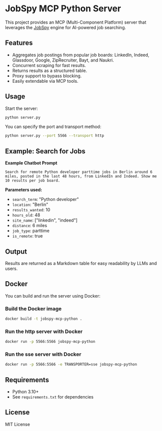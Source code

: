 # JobSpy MCP Python Server

This project provides an MCP (Multi-Component Platform) server that leverages the [JobSpy](https://github.com/speedyapply/JobSpy) engine for AI-powered job searching.

## Features

- Aggregates job postings from popular job boards: LinkedIn, Indeed, Glassdoor, Google, ZipRecruiter, Bayt, and Naukri.
- Concurrent scraping for fast results.
- Returns results as a structured table.
- Proxy support to bypass blocking.
- Easily extendable via MCP tools.

## Usage

Start the server:

```bash
python server.py
```

You can specify the port and transport method:

```bash
python server.py --port 5566 --transport http
```

## Example: Search for Jobs

**Example Chatbot Prompt**

```
Search for remote Python developer parttime jobs in Berlin around 6 miles, posted in the last 48 hours, from LinkedIn and Indeed. Show me 10 results per job board.
```

**Parameters used:**

- `search_term`: "Python developer"
- `location`: "Berlin"
- `results_wanted`: 10
- `hours_old`: 48
- `site_name`: ["linkedin", "indeed"]
- `distance`: 6 miles
- `job_type`: parttime
- `is_remote`: true

## Output

Results are returned as a Markdown table for easy readability by LLMs and users.

## Docker

You can build and run the server using Docker:

### Build the Docker image

```bash
docker build -t jobspy-mcp-python .
```

### Run the http server with Docker

```bash
docker run -p 5566:5566 jobspy-mcp-python
```

### Run the sse server with Docker
```bash
docker run -p 5566:5566 -e TRANSPORTER=sse jobspy-mcp-python
```

## Requirements

- Python 3.10+
- See `requirements.txt` for dependencies

## License

MIT License